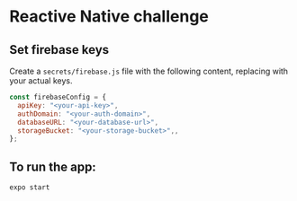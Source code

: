 # Reactive Native challenge

## Set firebase keys

Create a `secrets/firebase.js` file with the following content, replacing with your actual keys.

```js
const firebaseConfig = {
  apiKey: "<your-api-key>",
  authDomain: "<your-auth-domain>",
  databaseURL: "<your-database-url>",
  storageBucket: "<your-storage-bucket>",,
};
```


## To run the app:
    expo start
